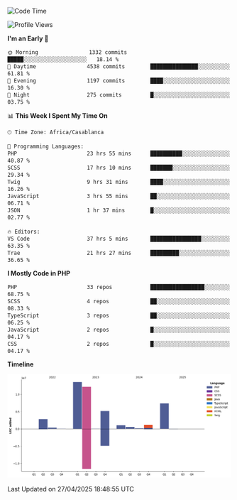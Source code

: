 <!--START_SECTION:waka-->
![Code Time](http://img.shields.io/badge/Code%20Time-5%2C838%20hrs%2053%20mins-blue)

![Profile Views](http://img.shields.io/badge/Profile%20Views-2-blue)

**I'm an Early 🐤** 

```text
🌞 Morning                1332 commits        █████░░░░░░░░░░░░░░░░░░░░   18.14 % 
🌆 Daytime                4538 commits        ███████████████░░░░░░░░░░   61.81 % 
🌃 Evening                1197 commits        ████░░░░░░░░░░░░░░░░░░░░░   16.30 % 
🌙 Night                  275 commits         █░░░░░░░░░░░░░░░░░░░░░░░░   03.75 % 
```


📊 **This Week I Spent My Time On** 

```text
🕑︎ Time Zone: Africa/Casablanca

💬 Programming Languages: 
PHP                      23 hrs 55 mins      ██████████░░░░░░░░░░░░░░░   40.87 % 
SCSS                     17 hrs 10 mins      ███████░░░░░░░░░░░░░░░░░░   29.34 % 
Twig                     9 hrs 31 mins       ████░░░░░░░░░░░░░░░░░░░░░   16.26 % 
JavaScript               3 hrs 55 mins       ██░░░░░░░░░░░░░░░░░░░░░░░   06.71 % 
JSON                     1 hr 37 mins        █░░░░░░░░░░░░░░░░░░░░░░░░   02.77 % 

🔥 Editors: 
VS Code                  37 hrs 5 mins       ████████████████░░░░░░░░░   63.35 % 
Trae                     21 hrs 27 mins      █████████░░░░░░░░░░░░░░░░   36.65 % 
```

**I Mostly Code in PHP** 

```text
PHP                      33 repos            █████████████████░░░░░░░░   68.75 % 
SCSS                     4 repos             ██░░░░░░░░░░░░░░░░░░░░░░░   08.33 % 
TypeScript               3 repos             ██░░░░░░░░░░░░░░░░░░░░░░░   06.25 % 
JavaScript               2 repos             █░░░░░░░░░░░░░░░░░░░░░░░░   04.17 % 
CSS                      2 repos             █░░░░░░░░░░░░░░░░░░░░░░░░   04.17 % 
```



**Timeline**

![Lines of Code chart](https://raw.githubusercontent.com/tahar-elgunaoui/tahar-elgunaoui/main/assets/bar_graph.png)


 Last Updated on 27/04/2025 18:48:55 UTC
<!--END_SECTION:waka-->
